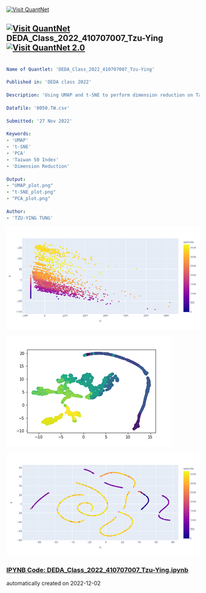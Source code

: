 [<img src="https://github.com/QuantLet/Styleguide-and-FAQ/blob/master/pictures/banner.png" width="888" alt="Visit QuantNet">](http://quantlet.de/)

## [<img src="https://github.com/QuantLet/Styleguide-and-FAQ/blob/master/pictures/qloqo.png" alt="Visit QuantNet">](http://quantlet.de/) **DEDA_Class_2022_410707007_Tzu-Ying** [<img src="https://github.com/QuantLet/Styleguide-and-FAQ/blob/master/pictures/QN2.png" width="60" alt="Visit QuantNet 2.0">](http://quantlet.de/)

```yaml

Name of Quantlet: 'DEDA_Class_2022_410707007_Tzu-Ying'

Published in: 'DEDA class 2022'

Description: 'Using UMAP and t-SNE to perform dimension reduction on Taiwan Index 50 data from 6 dimensions to 2 dimensions.' 

Datafile: '0050.TW.csv'

Submitted: '27 Nov 2022'

Keywords: 
- 'UMAP'
- 't-SNE'
- 'PCA'
- 'Taiwan 50 Index'
- 'Dimension Reduction'

Output: 
- "UMAP_plot.png"
- "t-SNE_plot.png"
- "PCA_plot.png"

Author: 
- 'TZU-YING TUNG'

```

![Picture1](PCA_plot.png)

![Picture2](UMAP_plot.png)

![Picture3](t-SNE_plot.png)

### [IPYNB Code: DEDA_Class_2022_410707007_Tzu-Ying.ipynb](DEDA_Class_2022_410707007_Tzu-Ying.ipynb)


automatically created on 2022-12-02